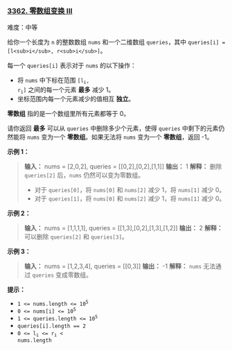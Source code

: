 ### [3362\. 零数组变换 III](https://leetcode.cn/problems/zero-array-transformation-iii/)

难度：中等

给你一个长度为 `n` 的整数数组 `nums` 和一个二维数组 `queries`，其中 `queries[i] = [l<sub>i</sub>, r<sub>i</sub>]`。

每一个 `queries[i]` 表示对于 `nums` 的以下操作：

- 将 `nums` 中下标在范围 <code>[l<sub>i</sub>, r<sub>i</sub>]</code> 之间的每一个元素 **最多** 减少 1。
- 坐标范围内每一个元素减少的值相互 **独立**。

**零数组** 指的是一个数组里所有元素都等于 0。

请你返回 **最多** 可以从 `queries` 中删除多少个元素，使得 `queries` 中剩下的元素仍然能将 `nums` 变为一个 **零数组**。如果无法将 `nums` 变为一个 **零数组**，返回 -1。

**示例 1：**

> **输入：** nums = [2,0,2], queries = \[[0,2],[0,2],[1,1]]
> **输出：** 1
> **解释：**
> 删除 `queries[2]` 后，`nums` 仍然可以变为零数组。
>
> - 对于 `queries[0]`，将 `nums[0]` 和 `nums[2]` 减少 1，将 `nums[1]` 减少 0。
> - 对于 `queries[1]`，将 `nums[0]` 和 `nums[2]` 减少 1，将 `nums[1]` 减少 0。

**示例 2：**

> **输入：** nums = [1,1,1,1], queries = \[[1,3],[0,2],[1,3],[1,2]]
> **输出：** 2
> **解释：**
> 可以删除 `queries[2]` 和 `queries[3]`。

**示例 3：**

> **输入：** nums = [1,2,3,4], queries = \[[0,3]]
> **输出：** -1
> **解释：**
> `nums` 无法通过 `queries` 变成零数组。

**提示：**

- <code>1 <= nums.length <= 10<sup>5</sup></code>
- <code>0 <= nums[i] <= 10<sup>5</sup></code>
- <code>1 <= queries.length <= 10<sup>5</sup></code>
- <code>queries[i].length == 2</code>
- <code>0 <= l<sub>i</sub> <= r<sub>i</sub> < nums.length</code>
